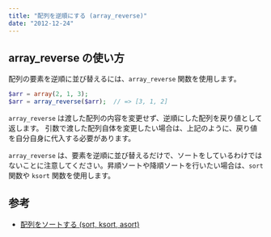 ```yaml
---
title: "配列を逆順にする (array_reverse)"
date: "2012-12-24"
---
```


array_reverse の使い方
----

配列の要素を逆順に並び替えるには、`array_reverse` 関数を使用します。

~~~ php
$arr = array(2, 1, 3);
$arr = array_reverse($arr);  // => [3, 1, 2]
~~~

`array_reverse` は渡した配列の内容を変更せず、逆順にした配列を戻り値として返します。
引数で渡した配列自体を変更したい場合は、上記のように、戻り値を自分自身に代入する必要があります。

`array_reverse` は、要素を逆順に並び替えるだけで、ソートをしているわけではないことに注意してください。昇順ソートや降順ソートを行いたい場合は、`sort` 関数や `ksort` 関数を使用します。


参考
----

- [配列をソートする (sort, ksort, asort)](./sort.html)

